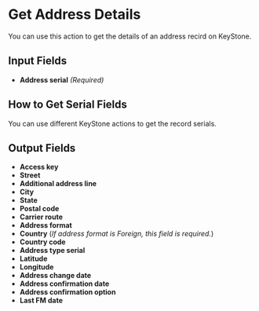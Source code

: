 # Get Address Details

You can use this action to get the details of an address recird on KeyStone.


## Input Fields

- **Address serial** *(Required)*


## How to Get Serial Fields

You can use different KeyStone actions to get the record serials.


## Output Fields

- **Access key**
- **Street**
- **Additional address line**
- **City**
- **State**
- **Postal code**
- **Carrier route**
- **Address format**
- **Country** (*If address format is Foreign, this field is required.*)
- **Country code**
- **Address type serial**
- **Latitude**
- **Longitude**
- **Address change date**
- **Address confirmation date**
- **Address confirmation option**
- **Last FM date**